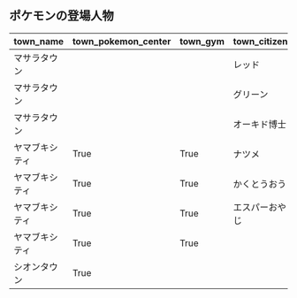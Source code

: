 ## ポケモンの登場人物

|town_name|town_pokemon_center|town_gym|town_citizen|town_landmark_name|town_landmark_explain|
|:--|:--|:--|:--|:--|:--|
|マサラタウン|||レッド|||
|マサラタウン|||グリーン|||
|マサラタウン|||オーキド博士|||
|ヤマブキシティ|True|True|ナツメ|||
|ヤマブキシティ|True|True|かくとうおう|||
|ヤマブキシティ|True|True|エスパーおやじ|||
|ヤマブキシティ|True|True||シルフカンパニー|マスターボール配給所|
|シオンタウン|True|||ポケモンタワー|墓地|
